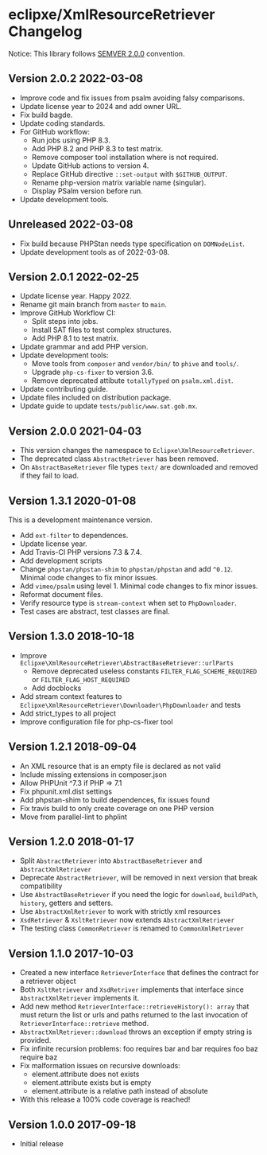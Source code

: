 # eclipxe/XmlResourceRetriever Changelog

Notice: This library follows [SEMVER 2.0.0](https://semver.org/spec/v2.0.0.html) convention.

## Version 2.0.2 2022-03-08

- Improve code and fix issues from psalm avoiding falsy comparisons.
- Update license year to 2024 and add owner URL.
- Fix build bagde.
- Update coding standards.
- For GitHub workflow:
    - Run jobs using PHP 8.3.
    - Add PHP 8.2 and PHP 8.3 to test matrix.
    - Remove composer tool installation where is not required.
    - Update GitHub actions to version 4.
    - Replace GitHub directive `::set-output` with `$GITHUB_OUTPUT`.
    - Rename php-version matrix variable name (singular).
    - Display PSalm version before run.
- Update development tools.

## Unreleased 2022-03-08

- Fix build because PHPStan needs type specification on `DOMNodeList`.
- Update development tools as of 2022-03-08.

## Version 2.0.1 2022-02-25

- Update license year. Happy 2022.
- Rename git main branch from `master` to `main`.
- Improve GitHub Workflow CI:
  - Split steps into jobs.
  - Install SAT files to test complex structures.
  - Add PHP 8.1 to test matrix.
- Update grammar and add PHP version.
- Update development tools:
  - Move tools from `composer` and `vendor/bin/` to `phive` and `tools/`.
  - Upgrade `php-cs-fixer` to version 3.6.
  - Remove deprecated attibute `totallyTyped` on `psalm.xml.dist`.
- Update contributing guide.
- Update files included on distribution package.
- Update guide to update `tests/public/www.sat.gob.mx`.

## Version 2.0.0 2021-04-03

- This version changes the namespace to `Eclipxe\XmlResourceRetriever`.
- The deprecated class `AbstractRetriever` has been removed.
- On `AbstractBaseRetriever` file types `text/` are downloaded and removed if they fail to load.

## Version 1.3.1 2020-01-08

This is a development maintenance version.

- Add `ext-filter` to dependences.
- Update license year.
- Add Travis-CI PHP versions 7.3 & 7.4.
- Add development scripts
- Change `phpstan/phpstan-shim` to `phpstan/phpstan` and add `^0.12`. Minimal code changes to fix minor issues.
- Add `vimeo/psalm` using level 1. Minimal code changes to fix minor issues.
- Reformat document files.
- Verify resource type is `stream-context` when set to `PhpDownloader`.
- Test cases are abstract, test classes are final.

## Version 1.3.0 2018-10-18

- Improve `Eclipxe\XmlResourceRetriever\AbstractBaseRetriever::urlParts`
    - Remove deprecated useless constants `FILTER_FLAG_SCHEME_REQUIRED` or `FILTER_FLAG_HOST_REQUIRED`
    - Add docblocks
- Add stream context features to `Eclipxe\XmlResourceRetriever\Downloader\PhpDownloader` and tests
- Add strict_types to all project
- Improve configuration file for php-cs-fixer tool

## Version 1.2.1 2018-09-04

- An XML resource that is an empty file is declared as not valid
- Include missing extensions in composer.json
- Allow PHPUnit ^7.3 if PHP => 7.1
- Fix phpunit.xml.dist settings
- Add phpstan-shim to build dependences, fix issues found
- Fix travis build to only create coverage on one PHP version
- Move from parallel-lint to phplint

## Version 1.2.0 2018-01-17

- Split `AbstractRetriever` into `AbstractBaseRetriever` and `AbstractXmlRetriever`
- Deprecate `AbstractRetriever`, will be removed in next version that break compatibility
- Use `AbstractBaseRetriever` if you need the logic for `download`, `buildPath`, `history`, getters and setters.
- Use `AbstractXmlRetriever` to work with strictly xml resources
- `XsdRetriever` & `XsltRetriever` now extends `AbstractXmlRetriever`
- The testing class `CommonRetriever` is renamed to `CommonXmlRetriever`

## Version 1.1.0 2017-10-03

- Created a new interface `RetrieverInterface` that defines the contract for a retriever object
- Both `XsltRetriever` and `XsdRetriver` implements that interface since `AbstractXmlRetriever` implements it.
- Add new method `RetrieverInterface::retrieveHistory(): array` that must return the list or urls and paths
  returned to the last invocation of `RetrieverInterface::retrieve` method. 
- `AbstractXmlRetriever::download` throws an exception if empty string is provided.
- Fix infinite recursion problems:
    foo requires bar and bar requires foo
    baz require baz
- Fix malformation issues on recursive downloads:
    - element.attribute does not exists 
    - element.attribute exists but is empty
    - element.attribute is a relative path instead of absolute
- With this release a 100% code coverage is reached!

## Version 1.0.0 2017-09-18

- Initial release
